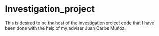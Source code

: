 # Investigation_project
This is desired to be the host of the investigation project code that I have been done with the help of my adviser Juan Carlos Muñoz.
